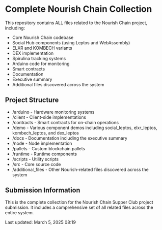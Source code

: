 # Complete Nourish Chain Collection

This repository contains ALL files related to the Nourish Chain project, including:

- Core Nourish Chain codebase
- Social Hub components (using Leptos and WebAssembly)
- ELXR and KOMBECH variants
- DEX implementation
- Spirulina tracking systems
- Arduino code for monitoring
- Smart contracts
- Documentation
- Executive summary
- Additional files discovered across the system

## Project Structure

- /arduino - Hardware monitoring systems
- /client - Client-side implementations
- /contracts - Smart contracts for on-chain operations
- /demo - Various component demos including social_leptos, elxr_leptos, kombech_leptos, and dex_leptos
- /docs - Documentation including the executive summary
- /node - Node implementation
- /pallets - Custom blockchain pallets
- /runtime - Runtime components
- /scripts - Utility scripts
- /src - Core source code
- /additional_files - Other Nourish-related files discovered across the system

## Submission Information

This is the complete collection for the Nourish Chain Supper Club project submission. It includes a comprehensive set of all related files across the entire system.

Last updated: March 5, 2025 08:19
